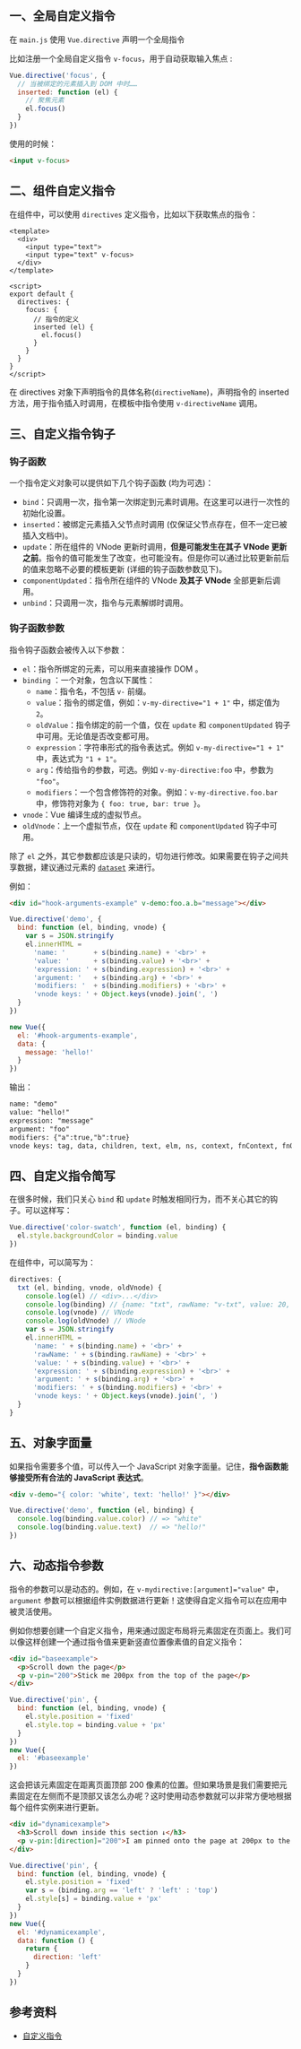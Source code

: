 <a name="558e550f"></a>

## 一、全局自定义指令

在 `main.js` 使用 `Vue.directive` 声明一个全局指令

比如注册一个全局自定义指令 `v-focus`，用于自动获取输入焦点 :
```javascript
Vue.directive('focus', {
  // 当被绑定的元素插入到 DOM 中时……
  inserted: function (el) {
    // 聚焦元素
    el.focus()
  }
})
```

使用的时候：
```html
<input v-focus>
```

<a name="086e76a6"></a>
## 二、组件自定义指令
在组件中，可以使用 `directives` 定义指令，比如以下获取焦点的指令：<br />
```vue
<template>
  <div>
    <input type="text">
    <input type="text" v-focus>
  </div>
</template>

<script>
export default {
  directives: {
    focus: {
      // 指令的定义
      inserted (el) {
        el.focus()
      }
    }
  }
}
</script>
```

在 directives 对象下声明指令的具体名称(`directiveName`)，声明指令的 inserted 方法，用于指令插入时调用，在模板中指令使用 `v-directiveName` 调用。

<a name="77373ecf"></a>
## 三、自定义指令钩子
<a name="7c291560"></a>
### 钩子函数
一个指令定义对象可以提供如下几个钩子函数 (均为可选)：

- `bind`：只调用一次，指令第一次绑定到元素时调用。在这里可以进行一次性的初始化设置。
- `inserted`：被绑定元素插入父节点时调用 (仅保证父节点存在，但不一定已被插入文档中)。
- `update`：所在组件的 VNode 更新时调用，**但是可能发生在其子 VNode 更新之前**。指令的值可能发生了改变，也可能没有。但是你可以通过比较更新前后的值来忽略不必要的模板更新 (详细的钩子函数参数见下)。
- `componentUpdated`：指令所在组件的 VNode **及其子 VNode** 全部更新后调用。
- `unbind`：只调用一次，指令与元素解绑时调用。

<a name="8a5d6968"></a>
### 钩子函数参数
指令钩子函数会被传入以下参数：

- `el`：指令所绑定的元素，可以用来直接操作 DOM 。
- `binding` ：一个对象，包含以下属性：
   - `name`：指令名，不包括 `v-` 前缀。
   - `value`：指令的绑定值，例如：`v-my-directive="1 + 1"` 中，绑定值为 `2`。
   - `oldValue`：指令绑定的前一个值，仅在 `update` 和 `componentUpdated` 钩子中可用。无论值是否改变都可用。
   - `expression`：字符串形式的指令表达式。例如 `v-my-directive="1 + 1"` 中，表达式为 `"1 + 1"`。
   - `arg`：传给指令的参数，可选。例如 `v-my-directive:foo` 中，参数为 `"foo"`。
   - `modifiers`：一个包含修饰符的对象。例如：`v-my-directive.foo.bar` 中，修饰符对象为 `{ foo: true, bar: true }`。
- `vnode`：Vue 编译生成的虚拟节点。
- `oldVnode`：上一个虚拟节点，仅在 `update` 和 `componentUpdated` 钩子中可用。

除了 `el` 之外，其它参数都应该是只读的，切勿进行修改。如果需要在钩子之间共享数据，建议通过元素的 [`dataset`](https://developer.mozilla.org/zh-CN/docs/Web/API/HTMLElement/dataset) 来进行。

例如：<br />
```html
<div id="hook-arguments-example" v-demo:foo.a.b="message"></div>
```

```javascript
Vue.directive('demo', {
  bind: function (el, binding, vnode) {
    var s = JSON.stringify
    el.innerHTML =
      'name: '       + s(binding.name) + '<br>' +
      'value: '      + s(binding.value) + '<br>' +
      'expression: ' + s(binding.expression) + '<br>' +
      'argument: '   + s(binding.arg) + '<br>' +
      'modifiers: '  + s(binding.modifiers) + '<br>' +
      'vnode keys: ' + Object.keys(vnode).join(', ')
  }
})

new Vue({
  el: '#hook-arguments-example',
  data: {
    message: 'hello!'
  }
})
```

输出：
```html
name: "demo"
value: "hello!"
expression: "message"
argument: "foo"
modifiers: {"a":true,"b":true}
vnode keys: tag, data, children, text, elm, ns, context, fnContext, fnOptions, fnScopeId, key, componentOptions, componentInstance, parent, raw, isStatic, isRootInsert, isComment, isCloned, isOnce, asyncFactory, asyncMeta, isAsyncPlaceholder
```

<a name="9e741ff4"></a>
## 四、自定义指令简写
在很多时候，我们只关心 `bind` 和 `update` 时触发相同行为，而不关心其它的钩子。可以这样写：
```javascript
Vue.directive('color-swatch', function (el, binding) {
  el.style.backgroundColor = binding.value
})
```

在组件中，可以简写为：
```javascript
directives: {
  txt (el, binding, vnode, oldVnode) {
    console.log(el) // <div>...</div>
    console.log(binding) // {name: "txt", rawName: "v-txt", value: 20, expression: "4*5", modifiers: {}}
    console.log(vnode) // VNode
    console.log(oldVnode) // VNode
    var s = JSON.stringify
    el.innerHTML =
      'name: ' + s(binding.name) + '<br>' +
      'rawName: ' + s(binding.rawName) + '<br>' +
      'value: ' + s(binding.value) + '<br>' +
      'expression: ' + s(binding.expression) + '<br>' +
      'argument: ' + s(binding.arg) + '<br>' +
      'modifiers: ' + s(binding.modifiers) + '<br>' +
      'vnode keys: ' + Object.keys(vnode).join(', ')
  }
}
```

<a name="crPeW"></a>
## 五、对象字面量
如果指令需要多个值，可以传入一个 JavaScript 对象字面量。记住，**指令函数能够接受所有合法的 JavaScript 表达式**。

```html
<div v-demo="{ color: 'white', text: 'hello!' }"></div>
```

```javascript
Vue.directive('demo', function (el, binding) {
  console.log(binding.value.color) // => "white"
  console.log(binding.value.text)  // => "hello!"
})
```

<a name="uYR8F"></a>
## 六、动态指令参数
指令的参数可以是动态的。例如，在 `v-mydirective:[argument]="value"` 中，`argument` 参数可以根据组件实例数据进行更新！这使得自定义指令可以在应用中被灵活使用。

例如你想要创建一个自定义指令，用来通过固定布局将元素固定在页面上。我们可以像这样创建一个通过指令值来更新竖直位置像素值的自定义指令：

```html
<div id="baseexample">
  <p>Scroll down the page</p>
  <p v-pin="200">Stick me 200px from the top of the page</p>
</div>
```
```javascript
Vue.directive('pin', {
  bind: function (el, binding, vnode) {
    el.style.position = 'fixed'
    el.style.top = binding.value + 'px'
  }
})
new Vue({
  el: '#baseexample'
})
```

这会把该元素固定在距离页面顶部 200 像素的位置。但如果场景是我们需要把元素固定在左侧而不是顶部又该怎么办呢？这时使用动态参数就可以非常方便地根据每个组件实例来进行更新。

```html
<div id="dynamicexample">
  <h3>Scroll down inside this section ↓</h3>
  <p v-pin:[direction]="200">I am pinned onto the page at 200px to the left.</p>
</div>
```
```javascript
Vue.directive('pin', {
  bind: function (el, binding, vnode) {
    el.style.position = 'fixed'
    var s = (binding.arg == 'left' ? 'left' : 'top')
    el.style[s] = binding.value + 'px'
  }
})
new Vue({
  el: '#dynamicexample',
  data: function () {
    return {
      direction: 'left'
    }
  }
})
```

<a name="snC4A"></a>
## 参考资料

- [自定义指令](https://cn.vuejs.org/v2/guide/custom-directive.html)

